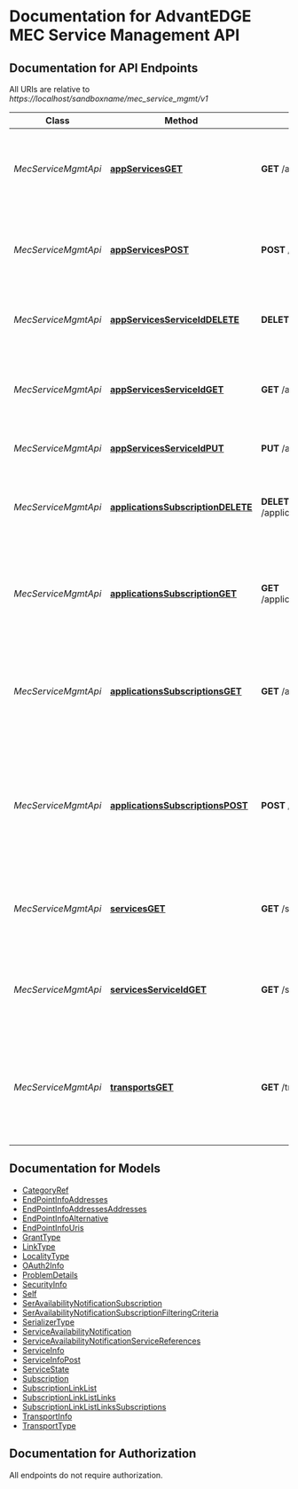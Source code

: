 # Documentation for AdvantEDGE MEC Service Management API

<a name="documentation-for-api-endpoints"></a>
## Documentation for API Endpoints

All URIs are relative to *https://localhost/sandboxname/mec_service_mgmt/v1*

Class | Method | HTTP request | Description
------------ | ------------- | ------------- | -------------
*MecServiceMgmtApi* | [**appServicesGET**](Apis/MecServiceMgmtApi.md#appservicesget) | **GET** /applications/{appInstanceId}/services | This method retrieves information about a list of mecService resources. This method is typically used in \"service availability query\" procedure
*MecServiceMgmtApi* | [**appServicesPOST**](Apis/MecServiceMgmtApi.md#appservicespost) | **POST** /applications/{appInstanceId}/services | This method is used to create a mecService resource. This method is typically used in \"service availability update and new service registration\" procedure
*MecServiceMgmtApi* | [**appServicesServiceIdDELETE**](Apis/MecServiceMgmtApi.md#appservicesserviceiddelete) | **DELETE** /applications/{appInstanceId}/services/{serviceId} | This method deletes a mecService resource. This method is typically used in the service deregistration procedure. 
*MecServiceMgmtApi* | [**appServicesServiceIdGET**](Apis/MecServiceMgmtApi.md#appservicesserviceidget) | **GET** /applications/{appInstanceId}/services/{serviceId} | This method retrieves information about a mecService resource. This method is typically used in \"service availability query\" procedure
*MecServiceMgmtApi* | [**appServicesServiceIdPUT**](Apis/MecServiceMgmtApi.md#appservicesserviceidput) | **PUT** /applications/{appInstanceId}/services/{serviceId} | This method updates the information about a mecService resource
*MecServiceMgmtApi* | [**applicationsSubscriptionDELETE**](Apis/MecServiceMgmtApi.md#applicationssubscriptiondelete) | **DELETE** /applications/{appInstanceId}/subscriptions/{subscriptionId} | This method deletes a mecSrvMgmtSubscription. This method is typically used in \"Unsubscribing from service availability event notifications\" procedure.
*MecServiceMgmtApi* | [**applicationsSubscriptionGET**](Apis/MecServiceMgmtApi.md#applicationssubscriptionget) | **GET** /applications/{appInstanceId}/subscriptions/{subscriptionId} | The GET method requests information about a subscription for this requestor. Upon success, the response contains entity body with the subscription for the requestor.
*MecServiceMgmtApi* | [**applicationsSubscriptionsGET**](Apis/MecServiceMgmtApi.md#applicationssubscriptionsget) | **GET** /applications/{appInstanceId}/subscriptions | The GET method may be used to request information about all subscriptions for this requestor. Upon success, the response contains entity body with all the subscriptions for the requestor.
*MecServiceMgmtApi* | [**applicationsSubscriptionsPOST**](Apis/MecServiceMgmtApi.md#applicationssubscriptionspost) | **POST** /applications/{appInstanceId}/subscriptions | The POST method may be used to create a new subscription. One example use case is to create a new subscription to the MEC service availability notifications. Upon success, the response contains entity body describing the created subscription.
*MecServiceMgmtApi* | [**servicesGET**](Apis/MecServiceMgmtApi.md#servicesget) | **GET** /services | This method retrieves information about a list of mecService resources. This method is typically used in \"service availability query\" procedure
*MecServiceMgmtApi* | [**servicesServiceIdGET**](Apis/MecServiceMgmtApi.md#servicesserviceidget) | **GET** /services/{serviceId} | This method retrieves information about a mecService resource. This method is typically used in \"service availability query\" procedure
*MecServiceMgmtApi* | [**transportsGET**](Apis/MecServiceMgmtApi.md#transportsget) | **GET** /transports | This method retrieves information about a list of available transports. This method is typically used by a service-producing application to discover transports provided by the MEC platform in the \"transport information query\" procedure


<a name="documentation-for-models"></a>
## Documentation for Models

 - [CategoryRef](./Models/CategoryRef.md)
 - [EndPointInfoAddresses](./Models/EndPointInfoAddresses.md)
 - [EndPointInfoAddressesAddresses](./Models/EndPointInfoAddressesAddresses.md)
 - [EndPointInfoAlternative](./Models/EndPointInfoAlternative.md)
 - [EndPointInfoUris](./Models/EndPointInfoUris.md)
 - [GrantType](./Models/GrantType.md)
 - [LinkType](./Models/LinkType.md)
 - [LocalityType](./Models/LocalityType.md)
 - [OAuth2Info](./Models/OAuth2Info.md)
 - [ProblemDetails](./Models/ProblemDetails.md)
 - [SecurityInfo](./Models/SecurityInfo.md)
 - [Self](./Models/Self.md)
 - [SerAvailabilityNotificationSubscription](./Models/SerAvailabilityNotificationSubscription.md)
 - [SerAvailabilityNotificationSubscriptionFilteringCriteria](./Models/SerAvailabilityNotificationSubscriptionFilteringCriteria.md)
 - [SerializerType](./Models/SerializerType.md)
 - [ServiceAvailabilityNotification](./Models/ServiceAvailabilityNotification.md)
 - [ServiceAvailabilityNotificationServiceReferences](./Models/ServiceAvailabilityNotificationServiceReferences.md)
 - [ServiceInfo](./Models/ServiceInfo.md)
 - [ServiceInfoPost](./Models/ServiceInfoPost.md)
 - [ServiceState](./Models/ServiceState.md)
 - [Subscription](./Models/Subscription.md)
 - [SubscriptionLinkList](./Models/SubscriptionLinkList.md)
 - [SubscriptionLinkListLinks](./Models/SubscriptionLinkListLinks.md)
 - [SubscriptionLinkListLinksSubscriptions](./Models/SubscriptionLinkListLinksSubscriptions.md)
 - [TransportInfo](./Models/TransportInfo.md)
 - [TransportType](./Models/TransportType.md)


<a name="documentation-for-authorization"></a>
## Documentation for Authorization

All endpoints do not require authorization.
